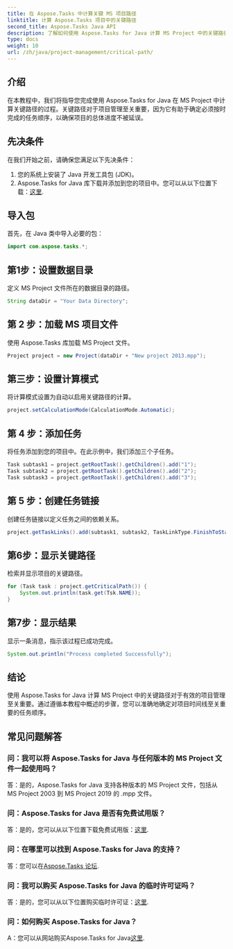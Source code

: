 ```yaml
---
title: 在 Aspose.Tasks 中计算关键 MS 项目路径
linktitle: 计算 Aspose.Tasks 项目中的关键路径
second_title: Aspose.Tasks Java API
description: 了解如何使用 Aspose.Tasks for Java 计算 MS Project 中的关键路径。这为高效的项目管理提供了分步指导。
type: docs
weight: 10
url: /zh/java/project-management/critical-path/
---
```

## 介绍
在本教程中，我们将指导您完成使用 Aspose.Tasks for Java 在 MS Project 中计算关键路径的过程。关键路径对于项目管理至关重要，因为它有助于确定必须按时完成的任务顺序，以确保项目的总体进度不被延误。
## 先决条件
在我们开始之前，请确保您满足以下先决条件：
1. 您的系统上安装了 Java 开发工具包 (JDK)。
2.  Aspose.Tasks for Java 库下载并添加到您的项目中。您可以从以下位置下载：[这里](https://releases.aspose.com/tasks/java/).

## 导入包
首先，在 Java 类中导入必要的包：
```java
import com.aspose.tasks.*;
```
## 第1步：设置数据目录
定义 MS Project 文件所在的数据目录的路径。
```java
String dataDir = "Your Data Directory";
```
## 第 2 步：加载 MS 项目文件
使用 Aspose.Tasks 库加载 MS Project 文件。
```java
Project project = new Project(dataDir + "New project 2013.mpp");
```
## 第三步：设置计算模式
将计算模式设置为自动以启用关键路径的计算。
```java
project.setCalculationMode(CalculationMode.Automatic);
```
## 第 4 步：添加任务
将任务添加到您的项目中。在此示例中，我们添加三个子任务。
```java
Task subtask1 = project.getRootTask().getChildren().add("1");
Task subtask2 = project.getRootTask().getChildren().add("2");
Task subtask3 = project.getRootTask().getChildren().add("3");
```
## 第 5 步：创建任务链接
创建任务链接以定义任务之间的依赖关系。
```java
project.getTaskLinks().add(subtask1, subtask2, TaskLinkType.FinishToStart);
```
## 第6步：显示关键路径
检索并显示项目的关键路径。
```java
for (Task task : project.getCriticalPath()) {
    System.out.println(task.get(Tsk.NAME));
}
```
## 第7步：显示结果
显示一条消息，指示该过程已成功完成。
```java
System.out.println("Process completed Successfully");
```

## 结论
使用 Aspose.Tasks for Java 计算 MS Project 中的关键路径对于有效的项目管理至关重要。通过遵循本教程中概述的步骤，您可以准确地确定对项目时间线至关重要的任务顺序。
## 常见问题解答
### 问：我可以将 Aspose.Tasks for Java 与任何版本的 MS Project 文件一起使用吗？
答：是的，Aspose.Tasks for Java 支持各种版本的 MS Project 文件，包括从 MS Project 2003 到 MS Project 2019 的 .mpp 文件。
### 问：Aspose.Tasks for Java 是否有免费试用版？
答：是的，您可以从以下位置下载免费试用版：[这里](https://releases.aspose.com/).
### 问：在哪里可以找到 Aspose.Tasks for Java 的支持？
答：您可以在[Aspose.Tasks 论坛](https://forum.aspose.com/c/tasks/15).
### 问：我可以购买 Aspose.Tasks for Java 的临时许可证吗？
答：是的，您可以从以下位置购买临时许可证：[这里](https://purchase.aspose.com/temporary-license/).
### 问：如何购买 Aspose.Tasks for Java？
 A：您可以从网站购买Aspose.Tasks for Java[这里](https://purchase.aspose.com/buy).